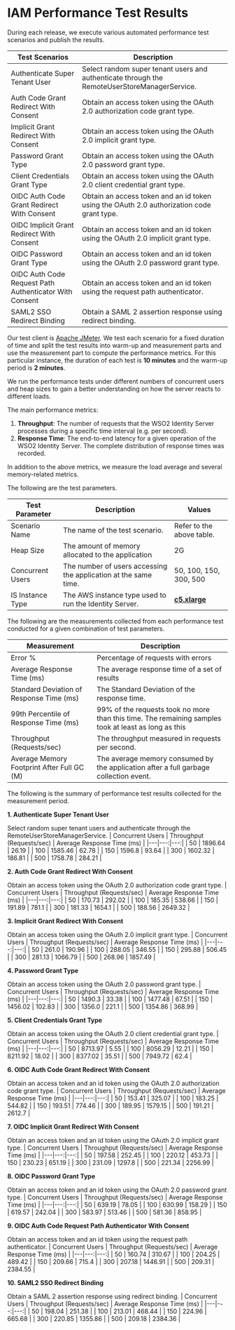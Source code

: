 # IAM Performance Test Results

During each release, we execute various automated performance test scenarios and publish the results.

| Test Scenarios | Description |
| --- | --- |
| Authenticate Super Tenant User | Select random super tenant users and authenticate through the RemoteUserStoreManagerService. |
| Auth Code Grant Redirect With Consent | Obtain an access token using the OAuth 2.0 authorization code grant type. |
| Implicit Grant Redirect With Consent | Obtain an access token using the OAuth 2.0 implicit grant type. |
| Password Grant Type | Obtain an access token using the OAuth 2.0 password grant type. |
| Client Credentials Grant Type | Obtain an access token using the OAuth 2.0 client credential grant type. |
| OIDC Auth Code Grant Redirect With Consent | Obtain an access token and an id token using the OAuth 2.0 authorization code grant type. |
| OIDC Implicit Grant Redirect With Consent | Obtain an access token and an id token using the OAuth 2.0 implicit grant type. |
| OIDC Password Grant Type | Obtain an access token and an id token using the OAuth 2.0 password grant type. |
| OIDC Auth Code Request Path Authenticator With Consent | Obtain an access token and an id token using the request path authenticator. |
| SAML2 SSO Redirect Binding | Obtain a SAML 2 assertion response using redirect binding. |

Our test client is [Apache JMeter](https://jmeter.apache.org/index.html). We test each scenario for a fixed duration of
time and split the test results into warm-up and measurement parts and use the measurement part to compute the
performance metrics. For this particular instance, the duration of each test is **10 minutes** and the warm-up period is **2 minutes**.

We run the performance tests under different numbers of concurrent users and heap sizes to gain a better understanding on how the server reacts to different loads.

The main performance metrics:

1. **Throughput**: The number of requests that the WSO2 Identity Server processes during a specific time interval (e.g. per second).
2. **Response Time**: The end-to-end latency for a given operation of the WSO2 Identity Server. The complete distribution of response times was recorded.

In addition to the above metrics, we measure the load average and several memory-related metrics.

The following are the test parameters.

| Test Parameter | Description | Values |
| --- | --- | --- |
| Scenario Name | The name of the test scenario. | Refer to the above table. |
| Heap Size | The amount of memory allocated to the application | 2G |
| Concurrent Users | The number of users accessing the application at the same time. | 50, 100, 150, 300, 500 |
| IS Instance Type | The AWS instance type used to run the Identity Server. | [**c5.xlarge**](https://aws.amazon.com/ec2/instance-types/) |

The following are the measurements collected from each performance test conducted for a given combination of
test parameters.

| Measurement | Description |
| --- | --- |
| Error % | Percentage of requests with errors |
| Average Response Time (ms) | The average response time of a set of results |
| Standard Deviation of Response Time (ms) | The Standard Deviation of the response time. |
| 99th Percentile of Response Time (ms) | 99% of the requests took no more than this time. The remaining samples took at least as long as this |
| Throughput (Requests/sec) | The throughput measured in requests per second. |
| Average Memory Footprint After Full GC (M) | The average memory consumed by the application after a full garbage collection event. |

The following is the summary of performance test results collected for the measurement period.



**1. Authenticate Super Tenant User**

Select random super tenant users and authenticate through the RemoteUserStoreManagerService.
|  Concurrent Users | Throughput (Requests/sec) | Average Response Time (ms) |
|---|---:|---:|
|  50 | 1896.64 | 26.19 |
|  100 | 1585.46 | 62.78 |
|  150 | 1596.8 | 93.64 |
|  300 | 1602.32 | 186.81 |
|  500 | 1758.78 | 284.21 |

**2. Auth Code Grant Redirect With Consent**

Obtain an access token using the OAuth 2.0 authorization code grant type.
|  Concurrent Users | Throughput (Requests/sec) | Average Response Time (ms) |
|---|---:|---:|
|  50 | 170.73 | 292.02 |
|  100 | 185.35 | 538.66 |
|  150 | 191.89 | 781.1 |
|  300 | 181.33 | 1654.1 |
|  500 | 188.56 | 2649.32 |

**3. Implicit Grant Redirect With Consent**

Obtain an access token using the OAuth 2.0 implicit grant type.
|  Concurrent Users | Throughput (Requests/sec) | Average Response Time (ms) |
|---|---:|---:|
|  50 | 261.0 | 190.96 |
|  100 | 288.05 | 346.55 |
|  150 | 295.88 | 506.45 |
|  300 | 281.13 | 1066.79 |
|  500 | 268.96 | 1857.49 |

**4. Password Grant Type**

Obtain an access token using the OAuth 2.0 password grant type.
|  Concurrent Users | Throughput (Requests/sec) | Average Response Time (ms) |
|---|---:|---:|
|  50 | 1490.3 | 33.38 |
|  100 | 1477.48 | 67.51 |
|  150 | 1456.02 | 102.83 |
|  300 | 1356.0 | 221.1 |
|  500 | 1354.86 | 368.99 |

**5. Client Credentials Grant Type**

Obtain an access token using the OAuth 2.0 client credential grant type.
|  Concurrent Users | Throughput (Requests/sec) | Average Response Time (ms) |
|---|---:|---:|
|  50 | 8713.97 | 5.55 |
|  100 | 8056.29 | 12.21 |
|  150 | 8211.92 | 18.02 |
|  300 | 8377.02 | 35.51 |
|  500 | 7949.72 | 62.4 |

**6. OIDC Auth Code Grant Redirect With Consent**

Obtain an access token and an id token using the OAuth 2.0 authorization code grant type.
|  Concurrent Users | Throughput (Requests/sec) | Average Response Time (ms) |
|---|---:|---:|
|  50 | 153.41 | 325.07 |
|  100 | 183.25 | 544.82 |
|  150 | 193.51 | 774.46 |
|  300 | 189.95 | 1579.15 |
|  500 | 191.21 | 2612.7 |

**7. OIDC Implicit Grant Redirect With Consent**

Obtain an access token and an id token using the OAuth 2.0 implicit grant type.
|  Concurrent Users | Throughput (Requests/sec) | Average Response Time (ms) |
|---|---:|---:|
|  50 | 197.58 | 252.45 |
|  100 | 220.12 | 453.73 |
|  150 | 230.23 | 651.19 |
|  300 | 231.09 | 1297.8 |
|  500 | 221.34 | 2256.99 |

**8. OIDC Password Grant Type**

Obtain an access token and an id token using the OAuth 2.0 password grant type.
|  Concurrent Users | Throughput (Requests/sec) | Average Response Time (ms) |
|---|---:|---:|
|  50 | 639.19 | 78.05 |
|  100 | 630.99 | 158.29 |
|  150 | 619.57 | 242.04 |
|  300 | 583.97 | 513.46 |
|  500 | 581.36 | 858.95 |

**9. OIDC Auth Code Request Path Authenticator With Consent**

Obtain an access token and an id token using the request path authenticator.
|  Concurrent Users | Throughput (Requests/sec) | Average Response Time (ms) |
|---|---:|---:|
|  50 | 160.74 | 310.67 |
|  100 | 204.25 | 489.42 |
|  150 | 209.66 | 715.4 |
|  300 | 207.18 | 1446.91 |
|  500 | 209.31 | 2384.55 |

**10. SAML2 SSO Redirect Binding**

Obtain a SAML 2 assertion response using redirect binding.
|  Concurrent Users | Throughput (Requests/sec) | Average Response Time (ms) |
|---|---:|---:|
|  50 | 198.04 | 251.38 |
|  100 | 213.01 | 468.44 |
|  150 | 224.96 | 665.68 |
|  300 | 220.85 | 1355.86 |
|  500 | 209.18 | 2384.36 |
